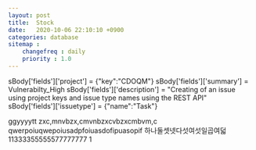```yaml
---
layout: post
title:  Stock
date:   2020-10-06 22:10:10 +0900
categories: database
sitemap :
    changefreq : daily
    priority : 1.0
---
```



sBody['fields']['project'] = {"key":"CDOQM"}
sBody['fields']['summary'] = Vulnerabilty_High
sBody['fields']['description'] = "Creating of an issue using project keys and issue type names using the REST API"
sBody['fields']['issuetype'] = {"name":"Task"}


ggyyyytt
zxc,mnvbzx,cmvnbzxcvbzxcmbvm,c
qwerpoiuqwepoiusadpfoiuasdofipuasopif
하나둘셋넷다섯여섯일곱여덟
11333355555577777777
1